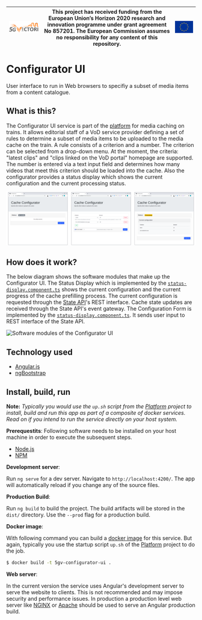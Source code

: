| [![5G-VICTORI logo](doc/images/5g-victori-logo.png)](https://www.5g-victori-project.eu/) | This project has received funding from the European Union’s Horizon 2020 research and innovation programme under grant agreement No 857201. The European Commission assumes no responsibility for any content of this repository. | [![Acknowledgement: This project has received funding from the European Union’s Horizon 2020 research and innovation programme under grant agreement No 857201.](doc/images/eu-flag.jpg)](https://ec.europa.eu/programmes/horizon2020/en) |
| ---------------------------------------------------------------------------------------- | ------------------------------------------------------------------------------------------------------------------------------------------- | ----------------------------------------------------------------------------------------------------------------------------------------------------------------------------------------------------------------------------------------- |


# Configurator UI

User interface to run in Web browsers to specifiy a subset of media items from a content catalogue.

## What is this?

The Configurator UI service is part of the [platform](../../../5gv-platform) for media caching on trains. It allows editorial staff of a VoD service provider defining a set of rules to determine a subset of media items to be uploaded to the media cache on the train. A rule consists of a criterion and a number. The criterion can be selected from a drop-down menu. At the moment, the criteria: "latest clips" and "clips linked on the VoD portal" homepage are supported. The number is entered via a text input field and determines how many videos that meet this criterion should be loaded into the cache. Also the configurator provides a status display which shows the current configuration and the current processing status.

![Screenshots of the Configurator UI](doc/images/screenshots.png)

## How does it work?

The below diagram shows the software modules that make up the Configurator UI. The Status Display which is implemented by the [`status-display.component.ts`](src/app/status-display/status-display.component.ts) shows the current configuration and the current progress of the cache prefilling process. The current configuration is requested through the [State API](../../../5gv-state-api)'s REST interface. Cache state updates are received through the State API's event gateway. The Configuration Form is implemented by the [`status-display.component.ts`](src/app/configuration/configuration.component.ts). It sends user input to REST interface of the State API.

![Software modules of the Configurator UI](https://docs.google.com/drawings/d/1wD4Z3nh2wiFJtoEfBgOnkBQxHNU7bB0R9HUw2Ioofcg/export/svg)

## Technology used

- [Angular.js](https://angular.io/)
- [ngBootstrap](https://ng-bootstrap.github.io/#/home)

## Install, build, run

**Note:** _Typically you would use the `up.sh` script from the [Platform](../../../5gv-platform) project to install, build and run this app as part of a composite of docker services. Read on if you intend to run the service directly on your host system._

**Prerequestits**: Following software needs to be installed on your host machine in order to execute the subsequent steps.

- [Node.js](https://nodejs.org/en/)
- [NPM](https://www.npmjs.com/)

**Development server**:

Run `ng serve` for a dev server. Navigate to `http://localhost:4200/`. The app will automatically reload if you change any of the source files.

**Production Build**:

Run `ng build` to build the project. The build artifacts will be stored in the `dist/` directory. Use the `--prod` flag for a production build.

**Docker image**:

With following command you can build a [docker image](https://www.docker.com) for this service. But again, typically you use the startup script `up.sh` of the [Platform](../../../5gv-platform) project to do the job.

```bash
$ docker build -t 5gv-configurator-ui .
```

**Web server**:

In the current version the service uses Angular's development server to serve the website to clients. This is not recommended and may impose security and performance issues. In production a production level web server like [NGINX](https://www.nginx.com/) or [Apache](https://httpd.apache.org/) should be used to serve an Angular production build.
